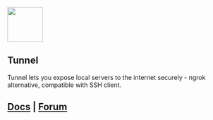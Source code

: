 <a href="https://labstack.com"><img height="80" src="https://cdn.labstack.com/images/labstack-logo.svg"></a>

## Tunnel

Tunnel lets you expose local servers to the internet securely - ngrok alternative, compatible with SSH client.

## [Docs](https://labstack.com/docs/diy/tunnel) | [Forum](https://forum.labstack.com)
